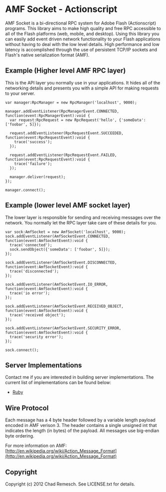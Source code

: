 # AMF Socket - Actionscript

AMF Socket is a bi-directional RPC system for Adobe Flash (Actionscript) programs.
This library aims to make high quality and free RPC accessible to all of the Flash platforms (web, mobile, and desktop).
Using this library you can easily add event driven network functionality to your Flash applications without having to deal with the low level details.
High performance and low latency is accomplished through the use of persistent TCP/IP sockets and Flash's native serialization format (AMF).

## Example (Higher level AMF RPC layer)

This is the API layer you normally use in your applications.
It hides all of the networking details and presents you with a simple API for making requests to your server.

    var manager:RpcManager = new RpcManager('localhost', 9000);

    manager.addEventListener(RpcManagerEvent.CONNECTED, function(event:RpcManagerEvent):void {
      var request:RpcRequest = new RpcRequest('hello', {'someData': ['foobar', 5]});

      request.addEventListener(RpcRequestEvent.SUCCEEDED, function(event:RpcRequestEvent):void {
        trace('success');
      });

      request.addEventListener(RpcRequestEvent.FAILED, function(event:RpcRequestEvent):void {
        trace('failure');
      });

      manager.deliver(request);
    });

    manager.connect();

## Example (lower level AMF socket layer)

The lower layer is responsible for sending and receiving messages over the network.
You normally let the RPC layer take care of these details for you.

    var sock:AmfSocket = new AmfSocket('localhost', 9000);
    sock.addEventListener(AmfSocketEvent.CONNECTED, function(event:AmfSocketEvent):void {
      trace('connected');
      sock.sendObject({'someData': ['foobar', 5]});
    });

    sock.addEventListener(AmfSocketEvent.DISCONNECTED, function(event:AmfSocketEvent):void {
      trace('disconnected');
    });

    sock.addEventListener(AmfSocketEvent.IO_ERROR, function(event:AmfSocketEvent):void {
      trace('io error');
    });

    sock.addEventListener(AmfSocketEvent.RECEIVED_OBJECT, function(event:AmfSocketEvent):void {
      trace('received object');
    });

    sock.addEventListener(AmfSocketEvent.SECURITY_ERROR, function(event:AmfSocketEvent):void {
      trace('security error');
    });

    sock.connect();

## Server Implementations

Contact me if you are interested in building server implementations.
The current list of implementations can be found below:

* [Ruby](https://github.com/chadrem/amf_socket_ruby)

## Wire Protocol

Each message has a 4 byte header followed by a variable length payload encoded in AMF verison 3.
The header contains a single unsigned int that indicates the length (in bytes) of the payload.
All messages use big-endian byte ordering.

For more information on AMF: [http://en.wikipedia.org/wiki/Action_Message_Format](http://en.wikipedia.org/wiki/Action_Message_Format)

## Copyright

Copyright (c) 2012 Chad Remesch. See LICENSE.txt for details.
